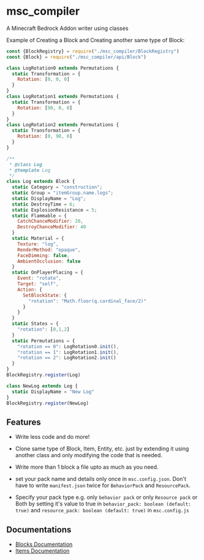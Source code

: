 # msc_compiler
A Minecraft Bedrock Addon writer using classes

Example of Creating a Block and Creating another same type of Block:
```javascript
const {BlockRegistry} = require("./msc_compiler/BlockRegistry")
const {Block} = require("./msc_compiler/api/Block")

class LogRotation0 extends Permutations {
  static Transformation = {
    Rotation: [0, 0, 0]
  }
}
class LogRotation1 extends Permutations {
  static Transformation = {
    Rotation: [90, 0, 0]
  }
}
class LogRotation2 extends Permutations {
  static Transformation = {
    Rotation: [0, 90, 0]
  }
}

/**
 * @class Log
 * @template Log
 */
class Log extends Block {
  static Category = "construction";
  static Group = "itemGroup.name.logs";
  static DisplayName = "Log";
  static DestroyTime = 6;
  static ExplosionResistance = 5;
  static Flammable = {
    CatchChanceModifier: 20,
    DestroyChanceModifier: 40
  }
  static Material = {
    Texture: "log",
    RenderMethod: "opaque",
    FaceDimming: false,
    AmbientOcclusion: false
  }
  static OnPlayerPlacing = {
    Event: "rotate",
    Target: "self",
    Action: {
      SetBlockState: {
        "rotation": "Math.floor(q.cardinal_face/2)"
      }
    }
  }
  static States = {
    "rotation": [0,1,2]
  }
  static Permutations = {
    "rotation == 0": LogRotation0.init(),
    "rotation == 1": LogRotation1.init(),
    "rotation == 2": LogRotation2.init()
  }
}
BlockRegistry.register(Log)

class NewLog extends Log {
  static DisplayName = "New Log"
}
BlockRegistry.register(NewLog)

```

## Features
- Write less code and do more!

- Clone same type of Block, Item, Entity, etc. just by extending it using another class and only modifying the code that is needed.

- Write more than 1 block a file upto as much as you need.

- set your pack name and details only once in `msc.config.json`. Don't have to write `manifest.json` twice for `BehaviorPack` and `ResourcePack`.

- Specify your pack type e.g. only `behavior pack` or only `Resource pack` or Both by setting it's value to true in `behavior_pack: boolean (default: true)` and `resource_pack: boolean (default: true)` in `msc.config.js`
## Documentations
- [Blocks Documentation](./docs/BLOCK.md)
- [Items Documentation](./docs/ITEM.md)